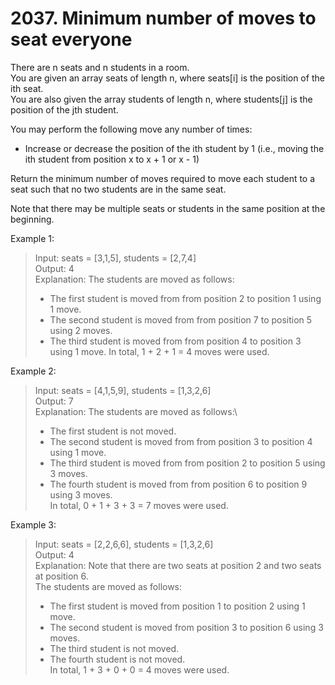 # 2037. Minimum number of moves to seat everyone

There are n seats and n students in a room. \
You are given an array seats of length n, where seats[i] is the position of the ith seat. \
You are also given the array students of length n, where students[j] is the position of the jth student.

You may perform the following move any number of times:

- Increase or decrease the position of the ith student by 1 (i.e., moving the ith student from position x to x + 1 or x - 1)

Return the minimum number of moves required to move each student to a seat such that no two students are in the same seat.

Note that there may be multiple seats or students in the same position at the beginning.

Example 1:

>Input: seats = [3,1,5], students = [2,7,4]\
Output: 4\
Explanation: The students are moved as follows:
>- The first student is moved from from position 2 to position 1 using 1 move.
>- The second student is moved from from position 7 to position 5 using 2 moves.
>- The third student is moved from from position 4 to position 3 using 1 move.
In total, 1 + 2 + 1 = 4 moves were used.

Example 2:

>Input: seats = [4,1,5,9], students = [1,3,2,6]\
Output: 7\
Explanation: The students are moved as follows:\
>- The first student is not moved.
>- The second student is moved from from position 3 to position 4 using 1 move.
>- The third student is moved from from position 2 to position 5 using 3 moves.
>- The fourth student is moved from from position 6 to position 9 using 3 moves.\
In total, 0 + 1 + 3 + 3 = 7 moves were used.

Example 3:

>Input: seats = [2,2,6,6], students = [1,3,2,6]\
Output: 4\
Explanation: Note that there are two seats at position 2 and two seats at position 6.\
The students are moved as follows:
>- The first student is moved from position 1 to position 2 using 1 move.
>- The second student is moved from position 3 to position 6 using 3 moves.
>- The third student is not moved.
>- The fourth student is not moved.\
In total, 1 + 3 + 0 + 0 = 4 moves were used.
 